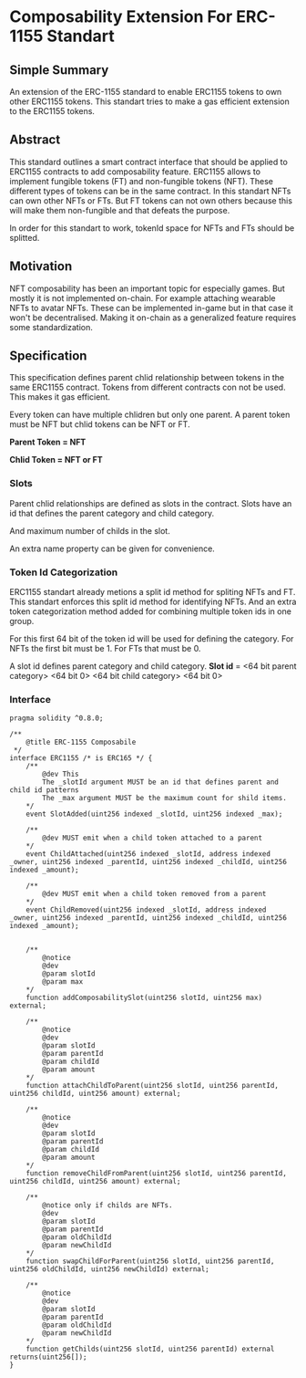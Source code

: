 # Composability Extension For ERC-1155 Standart

## Simple Summary

An extension of the ERC-1155 standard to enable ERC1155 tokens to own other ERC1155 tokens. 
This standart tries to make a gas efficient extension to the ERC1155 tokens.

## Abstract

This standard outlines a smart contract interface that should be applied to ERC1155 contracts to add composability feature.
ERC1155 allows to implement fungible tokens (FT) and non-fungible tokens (NFT). These different types of tokens can be in the same contract.
In this standart NFTs can own other NFTs or FTs. But FT tokens can not own others because this will make them non-fungible and that defeats the purpose.

In order for this standart to work, tokenId space for NFTs and FTs should be splitted.

## Motivation

NFT composability has been an important topic for especially games. But mostly it is not implemented on-chain. 
For example attaching wearable NFTs to avatar NFTs. These can be implemented in-game but in that case it won't be decentralised.
Making it on-chain as a generalized feature requires some standardization. 

## Specification

This specification defines parent chlid relationship between tokens in the same ERC1155 contract. 
Tokens from different contracts con not be used. This makes it gas efficient.

Every token can have multiple chlidren but only one parent. 
A parent token must be NFT but chlid tokens can be NFT or FT.

**Parent Token = NFT**

**Chlid Token = NFT or FT**

### Slots

Parent chlid relationships are defined as slots in the contract. 
Slots have an id that defines the parent category and child category.

And maximum number of childs in the slot. 

An extra name property can be given for convenience.

### Token Id Categorization

ERC1155 standart already metions a split id method for spliting NFTs and FT. 
This standart enforces this split id method for identifying NFTs. 
And an extra token categorization method added for combining multiple token ids in one group. 

For this first 64 bit of the token id will be used for defining the category.
For NFTs the first bit must be 1. For FTs that must be 0.

A slot id defines parent category and child category.
**Slot id** = <64 bit parent category> <64 bit 0> <64 bit child category> <64 bit 0>


### Interface

```solidity
pragma solidity ^0.8.0;

/**
    @title ERC-1155 Composabile
 */
interface ERC1155 /* is ERC165 */ {
    /**
        @dev This
        The _slotId argument MUST be an id that defines parent and child id patterns
        The _max argument MUST be the maximum count for shild items.
    */
    event SlotAdded(uint256 indexed _slotId, uint256 indexed _max);

    /**
        @dev MUST emit when a child token attached to a parent
    */
    event ChildAttached(uint256 indexed _slotId, address indexed _owner, uint256 indexed _parentId, uint256 indexed _childId, uint256 indexed _amount);

    /**
        @dev MUST emit when a child token removed from a parent
    */
    event ChildRemoved(uint256 indexed _slotId, address indexed _owner, uint256 indexed _parentId, uint256 indexed _childId, uint256 indexed _amount);


    /**
        @notice 
        @dev 
        @param slotId   
        @param max
    */
    function addComposabilitySlot(uint256 slotId, uint256 max) external;

    /**
        @notice 
        @dev 
        @param slotId   
        @param parentId      
        @param childId
        @param amount
    */
    function attachChildToParent(uint256 slotId, uint256 parentId, uint256 childId, uint256 amount) external;

    /**
        @notice 
        @dev 
        @param slotId   
        @param parentId      
        @param childId
        @param amount     
    */
    function removeChildFromParent(uint256 slotId, uint256 parentId, uint256 childId, uint256 amount) external;

    /**
        @notice only if childs are NFTs.
        @dev 
        @param slotId   
        @param parentId      
        @param oldChildId
        @param newChildId     
    */
    function swapChildForParent(uint256 slotId, uint256 parentId, uint256 oldChildId, uint256 newChildId) external;

    /**
        @notice 
        @dev 
        @param slotId   
        @param parentId      
        @param oldChildId
        @param newChildId     
    */
    function getChilds(uint256 slotId, uint256 parentId) external returns(uint256[]);
}


```
